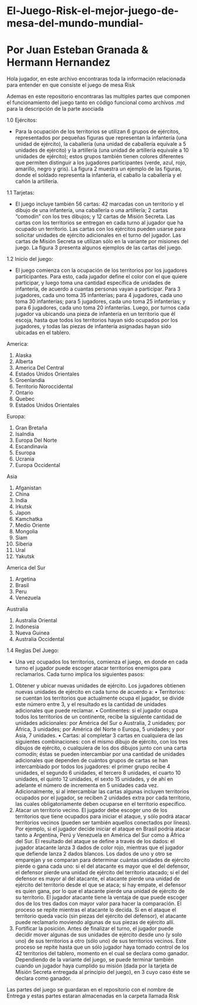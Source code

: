 # El-Juego-Risk-el-mejor-juego-de-mesa-del-mundo-mundial-
# Por Juan Esteban Granada & Hermann Hernandez

Hola jugador, en este archivo encontraras toda la información relacionada para entender en que consiste el juego de mesa Risk

Ademas en este repositorio encontraras las multiples partes que componen el funcionamiento del juego tanto en código funcional como archivos .md para la descripción de la parte asociada

1.0 Ejércitos:

- Para la ocupación de los territorios se utilizan 6 grupos de ejércitos, representados por pequeñas figuras que
representan la infantería (una unidad de ejército), la caballería (una unidad de caballería equivale a 5 unidades de
ejército) y la artillería (una unidad de artillería equivale a 10 unidades de ejército); estos grupos también tienen
colores diferentes que permiten distinguir a los jugadores participantes (verde, azul, rojo, amarillo, negro y gris).
La figura 2 muestra un ejemplo de las figuras, donde el soldado representa la infantería, el caballo la caballería y
el cañón la artillería.

1.1 Tarjetas:

- El juego incluye también 56 cartas: 42 marcadas con un territorio y el dibujo de una infantería, una caballería o
una artillería; 2 cartas “comodín” con los tres dibujos; y 12 cartas de Misión Secreta. Las cartas con los territorios
se entregan en cada turno al jugador que ha ocupado un territorio. Las cartas con los ejércitos pueden usarse para
solicitar unidades de ejército adicionales en el turno del jugador. Las cartas de Misión Secreta se utilizan sólo en
la variante por misiones del juego. La figura 3 presenta algunos ejemplos de las cartas del juego.

1.2 Inicio del juego:

- El juego comienza con la ocupación de los territorios por los jugadores participantes. Para esto, cada jugador
define el color con el que quiere participar, y luego toma una cantidad específica de unidades de infantería, de
acuerdo a cuantas personas vayan a participar. Para 3 jugadores, cada uno toma 35 infanterías; para 4 jugadores,
cada uno toma 30 infanterías; para 5 jugadores, cada uno toma 25 infanterías; y para 6 jugadores, cada uno toma
20 infanterías. Luego, por turnos cada jugador va ubicando una pieza de infantería en un territorio que él escoja,
hasta que todos los territorios hayan sido ocupados por los jugadores, y todas las piezas de infantería asignadas
hayan sido ubicadas en el tablero.

America:   
1. Alaska
2. Alberta
3. America Del Central
4. Estados Unidos Orientales
5. Groenlandia
6. Territorio Noroccidental
7. Ontario
8. Quebec
9. Estados Unidos Orientales

Europa:
1. Gran Bretaña
2. Isalndia
3. Europa Del Norte
4. Escandinavia
5. Esuropa
6. Ucrania
7. Europa Occidental

Asia
1. Afganistan
2. China
3. India
4. Irkutsk
5. Japon
6. Kamchatka
7. Medio Oriente
8. Mongolia
9. Siam
10. Siberia
11. Ural
12. Yakutsk

America del Sur
1. Argetina
2. Brasil
3. Peru
4. Venezuela

Australia
1. Australia Oriental
2. Indonesia
3. Nueva Guinea
4. Australia Occidental

1.4 Reglas Del Juego:

- Una vez ocupados los territorios, comienza el juego, en donde en cada turno el jugador puede escoger atacar
territorios enemigos para reclamarlos. Cada turno implica los siguientes pasos:
1. Obtener y ubicar nuevas unidades de ejército. Los jugadores obtienen nuevas unidades de ejército en cada
turno de acuerdo a: 
• Territorios: se cuentan los territorios que actualmente ocupa el jugador, se divide este número entre 3,
y el resultado es la cantidad de unidades adicionales que puede reclamar.
• Continentes: si el jugador ocupa todos los territorios de un continente, recibe la siguiente cantidad de
unidades adicionales: por América del Sur o Australia, 2 unidades; por África, 3 unidades; por América
del Norte o Europa, 5 unidades; y por Asia, 7 unidades.
• Cartas: al completar 3 cartas en cualquiera de las siguientes combinaciones: con el mismo dibujo de
ejército, con los tres dibujos de ejército, o cualquiera de los dos dibujos junto con una carta comodín;
éstas se pueden intercambiar por una cantidad de unidades adicionales que dependen de cuántos grupos
de cartas se han intercambiado por todos los jugadores: el primer grupo recibe 4 unidades, el segundo
6 unidades, el tercero 8 unidades, el cuarto 10 unidades, el quinto 12 unidades, el sexto 15 unidades, y
de ahí en adelante el número de incrementa en 5 unidades cada vez. Adicionalmente, si al intercambiar
las cartas algunas incluyen territorios ocupados por el jugador, se reciben 2 unidades extra por cada
territorio, las cuales obligatoriamente deben ocuparse en el territorio específico.
2. Atacar un territorio vecino. El jugador debe escoger uno de los territorios que tiene ocupados para iniciar
el ataque, y sólo podrá atacar territorios vecinos (pueden ser también aquellos conectados por líneas). Por
ejemplo, si el jugador decide iniciar el ataque en Brasil podría atacar tanto a Argentina, Perú y Venezuela en
América del Sur como a África del Sur. El resultado del ataque se define a través de los dados: el jugador
atacante lanza 3 dados de color rojo, mientras que el jugador que defiende lanza 2 dados blancos. Los dados
de uno y otro se emparejan y se comparan para determinar cuántas unidades de ejército pierde o gana cada
uno: si el del atacante es mayor que el del defensor, el defensor pierde una unidad de ejército del territorio
atacado; si el del defensor es mayor al del atacante, el atacante pierde una unidad de ejército del territorio
desde el que se ataca; si hay empate, el defensor es quien gana, por lo que el atacante pierde una unidad
de ejército de su territorio. El jugador atacante tiene la ventaja de que puede escoger dos de los tres dados
con mayor valor para hacer la comparación. El proceso se repite mientras el atacante lo decida. Si en el
ataque el territorio queda vacío (sin piezas del ejército del defensor), el atacante puede reclamarlo moviendo
algunas de sus piezas de ejército allí.
3. Fortificar la posición. Antes de finalizar el turno, el jugador puede decidir mover algunas de sus unidades de
ejército desde uno (y solo uno) de sus territorios a otro (sólo uno) de sus territorios vecinos.
Este proceso se repite hasta que un sólo jugador haya tomado control de los 42 territorios del tablero, momento
en el cual se declara como ganador. Dependiendo de la variante del juego, se puede terminar también cuando
un jugador haya cumplido su misión (dada por la tarjeta de Misión Secreta entregada al principio del juego), en
3 cuyo caso éste se declara como ganador.

Las partes del juego se guardaran en el repositorio con el nombre de Entrega <Un numero> y estas partes estaran
almacenadas en la carpeta llamada Risk




